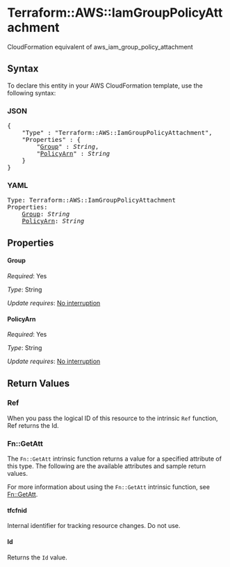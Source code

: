 # Terraform::AWS::IamGroupPolicyAttachment

CloudFormation equivalent of aws_iam_group_policy_attachment

## Syntax

To declare this entity in your AWS CloudFormation template, use the following syntax:

### JSON

<pre>
{
    "Type" : "Terraform::AWS::IamGroupPolicyAttachment",
    "Properties" : {
        "<a href="#group" title="Group">Group</a>" : <i>String</i>,
        "<a href="#policyarn" title="PolicyArn">PolicyArn</a>" : <i>String</i>
    }
}
</pre>

### YAML

<pre>
Type: Terraform::AWS::IamGroupPolicyAttachment
Properties:
    <a href="#group" title="Group">Group</a>: <i>String</i>
    <a href="#policyarn" title="PolicyArn">PolicyArn</a>: <i>String</i>
</pre>

## Properties

#### Group

_Required_: Yes

_Type_: String

_Update requires_: [No interruption](https://docs.aws.amazon.com/AWSCloudFormation/latest/UserGuide/using-cfn-updating-stacks-update-behaviors.html#update-no-interrupt)

#### PolicyArn

_Required_: Yes

_Type_: String

_Update requires_: [No interruption](https://docs.aws.amazon.com/AWSCloudFormation/latest/UserGuide/using-cfn-updating-stacks-update-behaviors.html#update-no-interrupt)

## Return Values

### Ref

When you pass the logical ID of this resource to the intrinsic `Ref` function, Ref returns the Id.

### Fn::GetAtt

The `Fn::GetAtt` intrinsic function returns a value for a specified attribute of this type. The following are the available attributes and sample return values.

For more information about using the `Fn::GetAtt` intrinsic function, see [Fn::GetAtt](https://docs.aws.amazon.com/AWSCloudFormation/latest/UserGuide/intrinsic-function-reference-getatt.html).

#### tfcfnid

Internal identifier for tracking resource changes. Do not use.

#### Id

Returns the <code>Id</code> value.

